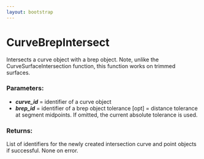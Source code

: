 ```yaml
---
layout: bootstrap
---
```


# CurveBrepIntersect

Intersects a curve object with a brep object. Note, unlike the
        CurveSurfaceIntersection function, this function works on trimmed surfaces.
        

### Parameters:

- ***curve_id*** = identifier of a curve object
- ***brep_id*** = identifier of a brep object
tolerance [opt] = distance tolerance at segment midpoints.
                  If omitted, the current absolute tolerance is used.
        

### Returns:


List of identifiers for the newly created intersection curve and
point objects if successful. None on error.            
        
